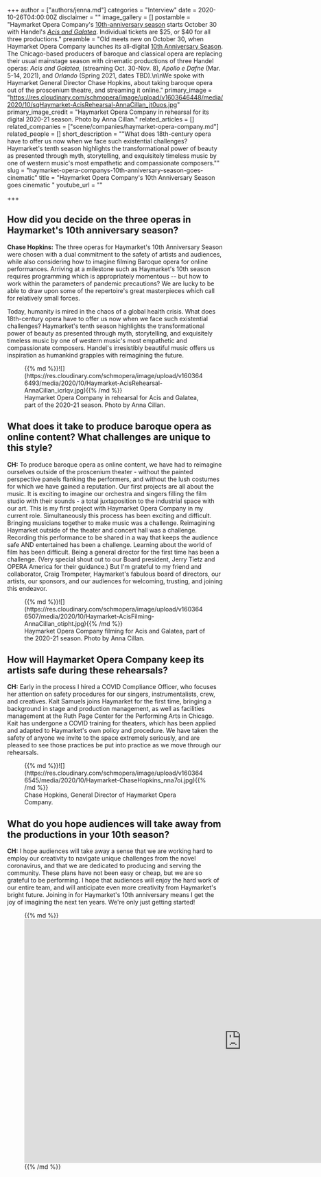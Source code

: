 +++
author = ["authors/jenna.md"]
categories = "Interview"
date = 2020-10-26T04:00:00Z
disclaimer = ""
image_gallery = []
postamble = "Haymarket Opera Company's [10th-anniversary season](http://www.haymarketopera.org/anniversaryseason) starts October 30 with Handel's [_Acis and Galatea_](http://www.haymarketopera.org/acis). Individual tickets are $25, or $40 for all three productions."
preamble = "Old meets new on October 30, when Haymarket Opera Company launches its all-digital [10th Anniversary Season](http://www.haymarketopera.org/anniversaryseason). The Chicago-based producers of baroque and classical opera are replacing their usual mainstage season with cinematic productions of three Handel operas: _Acis and Galatea_, (streaming Oct. 30-Nov. 8), _Apollo e Dafne_ (Mar. 5-14, 2021), and _Orlando_ (Spring 2021, dates TBD).\n\nWe spoke with Haymarket General Director Chase Hopkins, about taking baroque opera out of the proscenium theatre, and streaming it online."
primary_image = "https://res.cloudinary.com/schmopera/image/upload/v1603646448/media/2020/10/sqHaymarket-AcisRehearsal-AnnaCillan_jt0uos.jpg"
primary_image_credit = "Haymarket Opera Company in rehearsal for its digital 2020-21 season. Photo by Anna Cillan."
related_articles = []
related_companies = ["scene/companies/haymarket-opera-company.md"]
related_people = []
short_description = "\"What does 18th-century opera have to offer us now when we face such existential challenges? Haymarket's tenth season highlights the transformational power of beauty as presented through myth, storytelling, and exquisitely timeless music by one of western music's most empathetic and compassionate composers.\""
slug = "haymarket-opera-companys-10th-anniversary-season-goes-cinematic"
title = "Haymarket Opera Company's 10th Anniversary Season goes cinematic "
youtube_url = ""

+++
## How did you decide on the three operas in Haymarket's 10th anniversary season?

**Chase Hopkins:** The three operas for Haymarket's 10th Anniversary Season were chosen with a dual commitment to the safety of artists and audiences, while also considering how to imagine filming Baroque opera for online performances. Arriving at a milestone such as Haymarket's 10th season requires programming which is appropriately momentous -- but how to work within the parameters of pandemic precautions? We are lucky to be able to draw upon some of the repertoire's great masterpieces which call for relatively small forces.

Today, humanity is mired in the chaos of a global health crisis. What does 18th-century opera have to offer us now when we face such existential challenges? Haymarket's tenth season highlights the transformational power of beauty as presented through myth, storytelling, and exquisitely timeless music by one of western music's most empathetic and compassionate composers. Handel's irresistibly beautiful music offers us inspiration as humankind grapples with reimagining the future.

<figure data-type="image">{{% md %}}![](https://res.cloudinary.com/schmopera/image/upload/v1603646493/media/2020/10/Haymarket-AcisRehearsal-AnnaCillan_icrlqv.jpg){{% /md %}}

<figcaption>Haymarket Opera Company in rehearsal for Acis and Galatea, part of the 2020-21 season. Photo by Anna Cillan.</figcaption>

</figure>

## What does it take to produce baroque opera as online content? What challenges are unique to this style?

**CH:** To produce baroque opera as online content, we have had to reimagine ourselves outside of the proscenium theater - without the painted perspective panels flanking the performers, and without the lush costumes for which we have gained a reputation. Our first projects are all about the music. It is exciting to imagine our orchestra and singers filling the film studio with their sounds -  a total juxtaposition to the industrial space with our art.  This is my first project with Haymarket Opera Company in my current role. Simultaneously this process has been exciting and difficult. Bringing musicians together to make music was a challenge. Reimagining Haymarket outside of the theater and concert hall was a challenge. Recording this performance to be shared in a way that keeps the audience safe AND entertained has been a challenge. Learning about the world of film has been difficult. Being a general director for the first time has been a challenge. (Very special shout out to our Board president, Jerry Tietz and OPERA America for their guidance.) But I'm grateful to my friend and collaborator, Craig Trompeter, Haymarket's fabulous board of directors, our artists, our sponsors, and our audiences for welcoming, trusting, and joining this endeavor.

<figure data-type="image">{{% md %}}![](https://res.cloudinary.com/schmopera/image/upload/v1603646507/media/2020/10/Haymarket-AcisFilming-AnnaCillan_otipht.jpg){{% /md %}}

<figcaption>Haymarket Opera Company filming for Acis and Galatea, part of the 2020-21 season. Photo by Anna Cillan.</figcaption>

</figure>

## How will Haymarket Opera Company keep its artists safe during these rehearsals?

**CH:** Early in the process I hired a COVID Compliance Officer, who focuses her attention on safety procedures for our singers, instrumentalists, crew, and creatives. Kait Samuels joins Haymarket for the first time, bringing a background in stage and production management, as well as facilities management at the Ruth Page Center for the Performing Arts in Chicago. Kait has undergone a COVID training for theaters, which has been applied and adapted to Haymarket's own policy and procedure. We have taken the safety of anyone we invite to the space extremely seriously, and are pleased to see those practices be put into practice as we move through our rehearsals.

<figure data-type="image">{{% md %}}![](https://res.cloudinary.com/schmopera/image/upload/v1603646545/media/2020/10/Haymarket-ChaseHopkins_nna7oi.jpg){{% /md %}}

<figcaption>Chase Hopkins, General Director of Haymarket Opera Company. </figcaption>

</figure>

## What do you hope audiences will take away from the productions in your 10th season?

**CH:** I hope audiences will take away a sense that we are working hard to employ our creativity to navigate unique challenges from the novel coronavirus, and that we are dedicated to producing and serving the community. These plans have not been easy or cheap, but we are so grateful to be performing. I hope that audiences will enjoy the hard work of our entire team, and will anticipate even more creativity from Haymarket's bright future. Joining in for Haymarket's 10th anniversary means I get the joy of imagining the next ten years. We're only just getting started!

<figure data-type="video">{{% md %}}<iframe width="1012" height="569" src="https://www.youtube.com/embed/2UlLdgu1vjo" frameborder="0" allow="accelerometer; autoplay; clipboard-write; encrypted-media; gyroscope; picture-in-picture" allowfullscreen></iframe>{{% /md %}}

</figure>